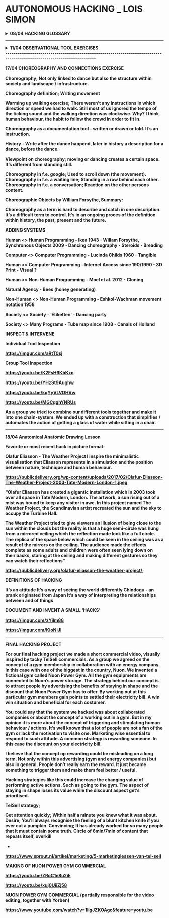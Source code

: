 # AUTONOMOUS HACKING  _ LOIS SIMON




<details><summary> <b>08/04   HACKING GLOSSARY </b> </summary>
 



<br>
<br>

<b>THE CRITICAL ENGINEERING MANIFESTO<b>
<br>Summary;
<br>



Engineering/Technology is the most transformative language of our time. 

The Critical Engineer looks at the developments from different disciplines and the connections 
between the human and the machine from the past and the present. 

This knowledge could be strategically used, adopted, re-purposed and deployed.

The Critical Engineer believes that written codes are expanding more and more through the social 
and psychological aspects of our lives. 

They also acknowledges and use the aspects of human vulnerability and dependency in relation with technology. 

The Critical Engineer; recognises / observes /  exploits / expands / strategises / deconstructs / raises awareness

Keywords; transformation / dependency / ‘machine’ / strategy / vulnerability / social and psychological 
<br>
<br>
<br>
<br>


<b>DEFINITION OF ‘HACKING’ <b>

> HACKING;


•	Modern science

•	Influences; behaviour / knowledge / habits / desires / fears / ideals / norms 

•	Dissecting the past and present civilisation -> Influences / transforms / 
        manipulates / questions and collects data for future civilisation.

•	Challenging / questioning the system of security 

•	Loophole within a system

•	Gaining unauthorised access to data in a system or computer.


Linked to illegal activities and rebellious behaviour (bias). But when and why is something considered as illegal? 
The term hacking still has a negative signification while the concept of hacking is just as well in the 
benefit of our civilisation. 
<br>
<br>
<br>
<br>

<b>EXAMPLES OF HACKING (PHYSICAL INSTEAD OF DIGITAL) <b>
	
•	Demonstrations 

•	Rivalry -> finding ways to distinguishing yourself, otherwise your not relevant anymore / enough

•	Surgery 
	
</details>

--------------------------------------------
 
<details><summary> <b>11/04   OBSERVATIONAL TOOL EXERCISES </b> </summary>
 



<br>
<br>
<b>INTERFACE <b> 
	
<br>
	
•	In-between / two thing / boundaries between two things.

•	It’s also the language it uses (computer language / human vocal and body language) 

•	Interface as an doorway/window (virtual)

•	Two things means that there is automatically a division. 

•	Bio hacking also is interface (chip into body or monitor for heart) 


Example; the computer as an interface 

Media vs Interface - Marshall McLuhan 

Interface has many layers (like an union) 

> Autonomy is a branch of natural science which deals with the structural organisation of living things.

Living things; not only bodies but also systems (digital networks).



INSPECTION TOOLS

Life art cards. 52 cards (I pick one once a week) Haiku drawings and each cards has a theme with 3 questions. It’s a 
probe that investigates/ reveals / uncovers 'hidden' qualities and questions related a way of life and self reflection. 


TOOL 1) LIFE ART CARDS;
https://imgur.com/3upm5d5

FLEXIBILITY; The cards are bendable; One card is very flexible; Multiple cards not so much; 
Horizontal bending is more flexible than verticale.

SIZE; Size that fits in my hands; Like a smartphone.

CONTENT; The content is placed in one direction; All the cards have two sides; The back is always the same print 
so the participant doesn’t know what the content on the other side is; The other side has an unique content that 
is placed upwards and isn’t readable upside down; You can pick a card while seeing which one it is or turned to 
the back without knowing which one it is; The cards are written in Dutch; The content can be relevant for people 
from different backgrounds/generations/interests. 

TACTILITY; Soft paper on the flat sides; The corners are partially rounded; The whole stack together on the sides 
feels a but rough but still like some sort of soft sand texture.

SOUND; Soft swiping sound; Quietly in the beginning and a bit sharper at the end; Only when the cards slide 
on to each other. 

COMPOSITION; The 52 cards can be positioned in multiple ways/variations; By moving/shuffling them the order changes; 
The possibilities remain the same but the possibility for one specific card changes because the position changed.

DURABILITY; The set contains 52 cards; I pick one once a week, which means one card for every week, a whole year; 
The cards can be used the year after that because the answers might not be relevant or correct a year later; 
Pick a card, read the content and look at the visuals, but answering the questions on a later moment; Writing your 
answers down or not; Use the answers as information about yourself or others; The object has a continuous function; 
You might get to know new things about yourself or others and apply that information in future scenario’s; 
You may choose to pick one card or more, but there aren’t infinitely cards to pick from so when you choose to pick more, 
there are less cards left to answer.

SETTING; The cards can be used in different social compositions; Alone; Within a group; The context of using the 
cards can be different; Therapeutic session; Hanging out with friends or family; Getting to know new people; 
Discussing them with others;

GOAL; There isn’t a good/bad answer or way of using this object; The answers are subjective and personal and can 
be interpreted differently by anyone.

VULNERABILITY; Made out of paper; Liquids while ruin the object; One card alone is very light and can be blown away 
with wind; You can rip the cards because it’s made out of paper; You can fold them but then they will have 
a folding mark; The physical adjustments to this object can’t be reversed. 

RULES; The rules are a bit abstract; You can pick as many cards as you want and use the cards alone or with other people; 
You have the freedom to share the answers with others or not; You can re-use the cards.



TOOL 2) SD MINI; 

SIZE; Small object; Easy to transport; Light in weight.

MATERIAL; Made out of different materials; All are hard materials; Plastic square with parts that are open for 
input connections; Some informational text at the back of the device and the brand name on the front; 
The outside is probably made out of hard material to keep the inside save (where the content is stored).

FLEXIBILITY; The object is not flexible; Except the cord that connects the object with another device.

TACTILITY; soft surface; cold material.

CONTENT; On the outside you can open the top transparant part of the object and store other objects in it; 
On the inside you can use the object to connect content from one device to another device.

GOAL; Store digital content in one place and restore it to another location/device. 

RULES; Put the cable into the device; Perform digital actions in order to place the content onto the device; 
Disconnect the device and locate it to another device; Shipping movement. 

DURATION; There’s probably a maximum amount of capacity on the device; It could break when it touches 
liquid substances; Using it for a long amount of time, the device could die or loose speed; Break the device 
and all the content will be destroyed as well; In some cases it’s possible reversible to get the content back, 
but in most cases not. 





SOME INDIVIDUAL RESEARCH /  INTERESTING ARTICLES FOR HACKING GROUP PROJECT

https://www.vice.com/nl/article/7xn5db/fotos-van-japanse-zakenmannen-die-op-straat-in-slaap-sukkelen
https://www.vice.com/nl/article/43g89g/de-komst-van-meme-wetenschappers-is-onvermijdelijk

</details>
------------------------------------------------------------------------------------------------------------------------

17/04   CHOREOGRAPHY AND CONNECTIONS EXERCISE

Choreography; Not only linked to dance but also the structure within society and landscape / infrastructure. 

Choreography definition; Writing movement 

Warming up walking exercise; There weren’t any instructions in which direction or speed we had to walk. 
Still most of us ignored the tempo of the ticking sound and the walking direction was clockwise. Why? 
I think human behaviour, the habit to follow the crowd in order to fit in. 

Choreography as a documentation tool - written or drawn or told. It’s an instruction.

History - Write after the dance happend, later in history a description for a dance, before the dance. 

Viewpoint on choreography; moving or dancing creates a certain space. It’s different from standing still. 

Choreography in f.e. google; Used to scroll down (the movement).
Choreography in f.e. a waiting line; Standing in a row behind each other. 
Choreography in f.e. a conversation; Reaction on the other persons content. 


Choreographic Objects by William Forsythe, Summary:

Choreography as a term is hard to describe and catch in one description. It’s a difficult term to control. 
It’s in an ongoing proces of the definition within history, the past, present and the future.


ADDING SYSTEMS

Human <> Human Programming
	⁃	Ikea 1943 
	⁃	Willam Forsythe, Synchronous Objects 2009
	⁃	Dancing choreography 
	⁃	Steroids
	⁃	Breading 

Computer <> Computer Programming
	⁃	Lucinda Childs 1960 
	⁃	Tangible

Human <> Computer Programming 
	⁃	Internet Access since 190/1990 
	⁃	3D Print 
	⁃	Visual ?

Human <> Non-Human Programming 
	⁃	Moel et al. 2012
	⁃	Cloning 

Natural Agency
	⁃	Bees (honey generating)

Non-Human <> Non-Human Programming
	⁃	Eshkol-Wachman movement notation 1958

Society  <> Society
	⁃	‘Etiketten’
	⁃	Dancing party

Society <> Many Programs
	⁃	Tube map since 1908
	⁃	Canais of Holland 




INSPECT & INTERVENE

Individual Tool Inspection

https://imgur.com/aRtT0sj



Group Tool Inspection 

https://youtu.be/K2FsH6KbKxo

https://youtu.be/YHzSt9Aughw
 
https://youtu.be/kqYyVLVOHVw

https://youtu.be/MGCqghYNRUs

As a group we tried to combine our different tools together and make it into one chain-system. 
We ended up with a construction that simplifies / automates the action of getting a glass of water 
while sitting in a chair. 

------------------------------------------------------------------------------------------------------------------------

18/04   Anatomical Anatomic Drawing Lesson

Favorite or most recent hack in picture format:

Olafur Eliasson - The Weather Project
I inspire the minimalistic visualisation that Eliasson represents in a simulation and the position between nature, 
technique and human behaviour.

https://publicdelivery.org/wp-content/uploads/2017/02/Olafur-Eliasson-The-Weather-Project-2003-Tate-Modern-London-1.jpeg


“Olafur Eliasson has created a gigantic installation which in 2003 took over all space in Tate Modern, London. 
The artwork, a sun rising out of a mist was bound to keep any visitor in awe. In this project named The Weather Project, 
the Scandinavian artist recreated the sun and the sky to occupy the Turbine Hall.
	
The Weather Project tried to give viewers an illusion of being close to the sun within the clouds but the reality is 
that a huge semi-circle was hung from a mirrored ceiling which the reflection made look like a full circle. 
The replica of the space below which could be seen in the ceiling was as a result of the mirrors on the ceiling. 
The audience made the effects complete as some adults and children were often seen lying down on their backs, 
staring at the ceiling and making different gestures so they can watch their reflections”. 

https://publicdelivery.org/olafur-eliasson-the-weather-project/;



DEFINITIONS OF HACKING

It’s an attitude 
It’s a way of seeing the world differently
Chindogu - an prank originated from Japan
It’s a way of interpreting the relationships between and of things


DOCUMENT AND INVENT A SMALL ‘HACKS’

https://imgur.com/zYilm88

https://imgur.com/KioNiJl

------------------------------------------------------------------------------------------------------------------------

FINAL HACKING PROJECT 

For our final hacking project we made a short commercial video, visually inspired by tacky TelSell commercials. 
As a group we agreed on the concept of a gym membership in collaboration with an energy company. In this case with 
one of the biggest in the country, Nuon. We invented a fictional gym called Nuon Power Gym. All the gym equipments 
are connected to Nuon’s power storage. The strategy behind our concept is to attract people by advertising the benefits 
of staying in shape and the discount that Nuon Power Gym has to offer. By working out at this particular gym members 
gain points to settled their electricity bill. A win win situation and beneficial for each costumer. 

You could say that the system we hacked was about collaborated companies or about the concept of a working out in a gym. 
But in my opinion it is more about the concept of triggering and stimulating human behaviour / actions. It’s well 
known that a lot of people are not a fan of the gym or lack the motivation to visite one. Marketing wise essential to 
respond to such attitude. A common strategy is rewarding someone. In this case the discount on your electricity bill. 

I believe that the concept op rewarding could be misleading on a long term. Not only within this advertising 
(gym and energy companies) but also in general. People don’t really earn the reward. It just became something to 
trigger them and make them feel better / useful. 

Hacking strategies like this could increase the changing value of performing active actions. Such as going to the gym. 
The aspect of staying in shape loses its value while the discount aspect get’s prioritised. 



TelSell strategy; 

Get attention quickly; Within half a minute you knew what it was about.
Desire; You’ll always recognise the feeling of a blunt kitchen knife if you ever cut a pumpkin.
Convincing; It has already worked for so many people that it must contain some truth.
Circle of 6min/7min of content that repeats itself, overkill

+

https://www.sprout.nl/artikel/marketing/5-marketinglessen-van-tel-sell





MAKING OF NUON POWER GYM COMMERCIAL

https://youtu.be/ZRoC1e8u2iE

https://youtu.be/xuj0UiiZj58

NUON POWER GYM COMMERCIAL   (partially responsible for the video editing, together with Yorben) 

https://www.youtube.com/watch?v=1ligJZKOAgc&feature=youtu.be


